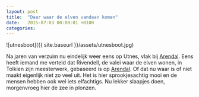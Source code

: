 ```yaml
---
layout: post
title:  "Daar waar de elven vandaan komen"
date:   2015-07-03 00:00:01 +0100
categories:
---
```

![utnesboot]({{ site.baseurl }}/assets/utnesboot.jpg)

Na jaren van verzuim nu eindelijk weer eens op Utnes, vlak bij [Arendal](https://en.visitsorlandet.com/arendal/). Eens heeft iemand me verteld dat Rivendell, de valei waar de elven wonen, in Tolkien zijn meesterwerk, gebaseerd is op [Arendal](https://en.visitsorlandet.com/arendal/). Of dat nu waar is of niet maakt eigenlijk niet zo veel uit. Het is hier sprookjesachtig mooi en de mensen hebben ook wel iets elfachtigs. Nu lekker slaapjes doen, morgenvroeg hier de zee in plonzen.
